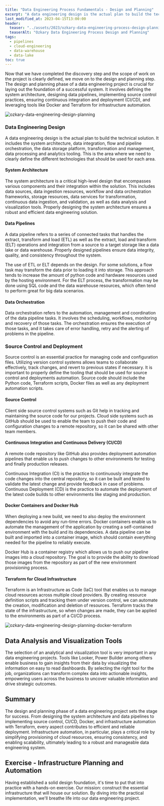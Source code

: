 ```yaml
---
title: "Data Engineering Process Fundamentals - Design and Planning"
excerpt: "A data engineering design is the actual plan to build the technical solution. It includes the system architecture, data integration, flow and pipeline orchestration, the data storage platform, transformation and management, data processing and analytics tooling."
last_modified_at: 2023-04-15T13:00:00
header:
  teaser: "../assets/2023/ozkary-data-engineering-process-design-planning.png"
  teaserAlt: "Ozkary Data Engineering Process Design and Planning"
tags: 
  - pipelines  
  - cloud-engineering
  - data-warehouse
  - data-lake
toc: true
---
```


Now that we have completed the discovery step and the scope of work on the project is clearly defined, we move on to the design and planning step. The design and planning phase of a data engineering project is crucial for laying out the foundation of a successful system. It involves defining the system architecture, designing data pipelines, implementing source control practices, ensuring continuous integration and deployment (CI/CD), and leveraging tools like Docker and Terraform for infrastructure automation.

![ozkary-data-engineering-design-planning](images/ozkary-data-engineering-process-design-planning.png "Data Engineering Process Fundamentals- Design and Planning")


### Data Engineering Design

A data engineering design is the actual plan to build the technical solution. It includes the system architecture, data integration, flow and pipeline orchestration, the data storage platform, transformation and management, data processing and analytics tooling. This is the area where we need to clearly define the different technologies that should be used for each area. 

#### System Architecture

The system architecture is a critical high-level design that encompasses various components and their integration within the solution. This includes data sources, data ingestion resources, workflow and data orchestration frameworks, storage resources, data services for transformation, continuous data ingestion, and validation, as well as data analysis and visualization tools. Properly designing the system architecture ensures a robust and efficient data engineering solution.

#### Data Pipelines 

A data pipeline refers to a series of connected tasks that handles the extract, transform and load (ETL) as well as the extract, load and transform (ELT)  operations and integration from a source to a target storage like a data lake or data warehouse. Properly designed pipelines ensure data integrity, quality, and consistency throughout the system.

The use of ETL or ELT depends on the design. For some solutions, a flow task may transform the data prior to loading it into storage. This approach tends to increase the amount of python code and hardware resources used by the hosting environment. For the ELT process, the transformation may be done using SQL code and the data warehouse resources, which often tend to perform great for big data scenarios.

#### Data Orchestration

Data orchestration refers to the automation, management and coordination of the data pipeline tasks. It involves the scheduling, workflows, monitoring and recovery of those tasks. The orchestration ensures the execution of those tasks, and it takes care of error handling, retry and the alerting of problems in the pipeline.

### Source Control and Deployment

Source control is an essential practice for managing code and configuration files. Utilizing version control systems allows teams to collaborate effectively, track changes, and revert to previous states if necessary. It is important to properly define the tooling that should be used for source control and deployments automation. Source code should include the Python code, Terraform scripts, Docker files as well as any deployment automation scripts.

#### Source Control

Client side source control systems such as Git help in tracking and maintaining the source code for our projects. Cloud side systems such as GitHub should be used to enable the team to push their code and configuration changes to a remote repository, so it can be shared with other team members.

#### Continuous Integration and Continuous Delivery (CI/CD)

 A remote code repository like GitHub also provides deployment automation pipelines that enable us to push changes to other environments for testing and finally production releases.  

Continuous Integration (CI) is the practice to continuously integrate the code changes into the central repository, so it can be built and tested to validate the latest change and provide feedback in case of problems. Continuous Deployment (CD) is the practice to automate the deployment of the latest code builds to other environments like staging and production.

#### Docker Containers and Docker Hub

When deploying a new build, we need to also deploy the environment dependencies to avoid any run-time errors. Docker containers enable us to automate the management of the application by creating a self-contained environment with the build and its dependencies. A data pipeline can be built and imported into a container image, which should contain everything needed for the pipeline to reliably execute.

Docker Hub is a container registry which allows us to push our pipeline images into a cloud repository. The goal is to provide the ability to download those images from the repository as part of the new environment provisioning process.

#### Terraform for Cloud Infrastructure

Terraform is an Infrastructure as Code (IaC) tool that enables us to manage cloud resources across multiple cloud providers. By creating resource definition scripts and tracking them under version control, we can automate the creation, modification and deletion of resources. Terraform tracks the state of the infrastructure, so when changes are made, they can be applied to the environments as part of a CI/CD process. 

![ozkary-data-engineering-design-planning-docker-terraform](images/ozkary-data-engineering-design-terraform-docker.png "Data Engineering Process Fundamentals- Design and Planning Docker Terraform")

## Data Analysis and Visualization Tools

The selection of an analytical and visualization tool is very important in any data engineering projects. Tools like Looker, Power Builder among others enable business to gain insights from their data by visualizing the information on easy to read dashboards. By selecting the right tool for the job, organizations can transform complex data into actionable insights, empowering users across the business to uncover valuable information and drive strategic outcomes.

## Summary

The design and planning phase of a data engineering project sets the stage for success. From designing the system architecture and data pipelines to implementing source control, CI/CD, Docker, and infrastructure automation with Terraform, every aspect contributes to efficient and reliable deployment. Infrastructure automation, in particular, plays a critical role by simplifying provisioning of cloud resources, ensuring consistency, and enabling scalability, ultimately leading to a robust and manageable data engineering system. 

## Exercise - Infrastructure Planning and Automation

Having established a solid design foundation, it's time to put that into practice with a hands-on exercise. Our mission: construct the essential infrastructure that will house our solution. By diving into the practical implementation, we'll breathe life into our data engineering project.